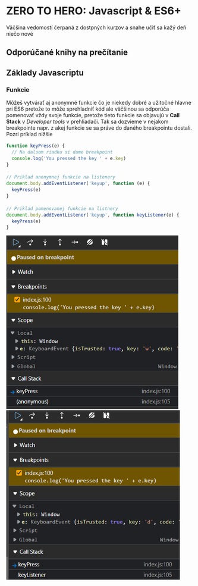 # ZERO TO HERO: Javascript & ES6+

Väčšina vedomostí čerpaná z dostpných kurzov a snahe učiť sa kažý deň niečo nové

## Odporúčané knihy na prečítanie

## Základy Javascriptu

### Funkcie

Môžeš vytvárať aj anonymné funkcie čo je niekedy dobré a užitočné hlavne pri
ES6 pretože to môže sprehladniť kód ale väčšinou sa odporúča pomenovať vždy
svoje funkcie, pretože tieto funkcie sa objavujú v **Call Stack** v
_Developer tools_ v prehliadači. Tak sa dozvieme v nejakom breakpointe napr. z
akej funkcie se sa práve do daného breakpointu dostali. Pozri príklad nižšie

```javascript
function keyPress(e) {
  // Na dalsom riadku si dame breakpoint
  console.log('You pressed the key ' + e.key)
}

// Priklad anonymnej funkcie na listenery
document.body.addEventListener('keyup', function (e) {
  keyPress(e)
}

// Priklad pomenovanej funkcie na listnery
document.body.addEventListener('keyup', function keyListener(e) {
  keyPress(e)
}
```

![Anonymous function picture call stack](/images/anonymous_function_callstack.png 'Anonymous function picture call stack')
![Named function picture call stack](/images/named_function_callstack.png 'Named function picture call stack')
